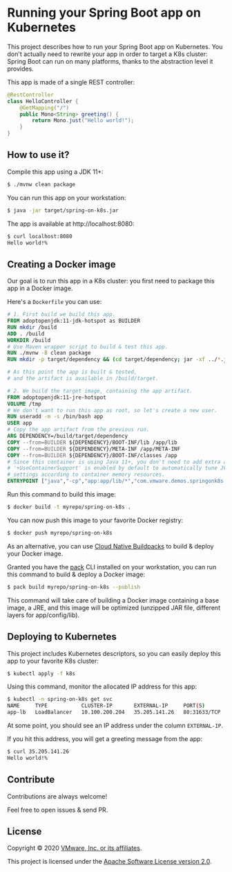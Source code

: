 # Running your Spring Boot app on Kubernetes

This project describes how to run your Spring Boot app on Kubernetes.
You don't actually need to rewrite your app in order to target a K8s
cluster: Spring Boot can run on many platforms, thanks to
the abstraction level it provides.

This app is made of a single REST controller:
```java
@RestController
class HelloController {
    @GetMapping("/")
    public Mono<String> greeting() {
        return Mono.just("Hello world!");
    }
}
```

## How to use it?

Compile this app using a JDK 11+:
```bash
$ ./mvnw clean package
```

You can run this app on your workstation:
```bash
$ java -jar target/spring-on-k8s.jar
```

The app is available at http://localhost:8080:
```bash
$ curl localhost:8080
Hello world!%
```

## Creating a Docker image

Our goal is to run this app in a K8s cluster: you first need to package
this app in a Docker image.

Here's a `Dockerfile` you can use:
```Dockerfile
# 1. First build we build this app.
FROM adoptopenjdk:11-jdk-hotspot as BUILDER
RUN mkdir /build
ADD . /build
WORKDIR /build
# Use Maven wrapper script to build & test this app.
RUN ./mvnw -B clean package
RUN mkdir -p target/dependency && (cd target/dependency; jar -xf ../*.jar)

# As this point the app is built & tested,
# and the artifact is available in /build/target.

# 2. We build the target image, containing the app artifact.
FROM adoptopenjdk:11-jre-hotspot
VOLUME /tmp
# We don't want to run this app as root, so let's create a new user.
RUN useradd -m -s /bin/bash app
USER app
# Copy the app artifact from the previous run.
ARG DEPENDENCY=/build/target/dependency
COPY --from=BUILDER ${DEPENDENCY}/BOOT-INF/lib /app/lib
COPY --from=BUILDER ${DEPENDENCY}/META-INF /app/META-INF
COPY --from=BUILDER ${DEPENDENCY}/BOOT-INF/classes /app
# Since this container is using Java 11+, you don't need to add extra args:
# '+UseContainerSupport' is enabled by default to automatically tune JVM memory
# settings according to container memory resources.
ENTRYPOINT ["java","-cp","app:app/lib/*","com.vmware.demos.springonk8s.Application"]
```

Run this command to build this image:
```bash
$ docker build -t myrepo/spring-on-k8s .
```

You can now push this image to your favorite Docker registry:
```bash
$ docker push myrepo/spring-on-k8s
```

As an alternative, you can use [Cloud Native Buildpacks](https://buildpacks.io)
to build & deploy your Docker image.

Granted you have the [pack](https://github.com/buildpack/pack) 
CLI installed on your workstation, you can run this command
to build & deploy a Docker image:
```bash
$ pack build myrepo/spring-on-k8s --publish
```

This command will take care of building a Docker image containing
a base image, a JRE, and this image will be optimized (unzipped
JAR file, different layers for app/config/lib).

## Deploying to Kubernetes

This project includes Kubernetes descriptors, so you can easily deploy
this app to your favorite K8s cluster:
```bash
$ kubectl apply -f k8s
```

Using this command, monitor the allocated IP address for this app:
```bash
$ kubectl -n spring-on-k8s get svc
NAME     TYPE           CLUSTER-IP       EXTERNAL-IP     PORT(S)        AGE
app-lb   LoadBalancer   10.100.200.204   35.205.141.26   80:31633/TCP   90s
```

At some point, you should see an IP address under the column `EXTERNAL-IP`.

If you hit this address, you will get a greeting message from the app:
```bash
$ curl 35.205.141.26
Hello world!%
```

## Contribute

Contributions are always welcome!

Feel free to open issues & send PR.

## License

Copyright &copy; 2020 [VMware, Inc. or its affiliates](https://vmware.com).

This project is licensed under the [Apache Software License version 2.0](https://www.apache.org/licenses/LICENSE-2.0).
